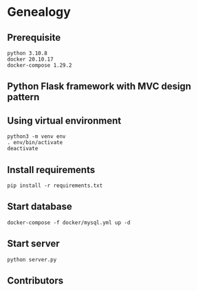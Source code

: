 # Genealogy

## Prerequisite

```
python 3.10.8
docker 20.10.17
docker-compose 1.29.2
```

## Python Flask framework with MVC design pattern

## Using virtual environment

```
python3 -m venv env
. env/bin/activate
deactivate
```

## Install requirements

```
pip install -r requirements.txt
```

## Start database

```
docker-compose -f docker/mysql.yml up -d
```

## Start server

```
python server.py
```

## Contributors
